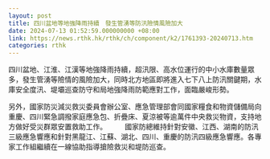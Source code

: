 ```yaml
---
layout: post
title: 四川盆地等地強降雨持續　發生管湧等防汛險情風險加大
date: 2024-07-13 01:52:59.000000000 +08:00
link: https://news.rthk.hk/rthk/ch/component/k2/1761393-20240713.htm
categories: rthk
---
```


四川盆地、江淮、江漢等地強降雨持續，超汛限、高水位運行的中小水庫數量眾多，發生管湧等險情的風險加大，同時北方地區即將進入七下八上防汛關鍵期，水庫安全度汛、堤壩巡查防守和局地強降雨防範應對工作，面臨嚴峻形勢。

另外，國家防災減災救災委員會辦公室、應急管理部會同國家糧食和物資儲備局向重慶、四川緊急調撥家庭應急包、折疊床、夏涼被等逾萬件中央救災物資，支持地方做好受災群眾安置救助工作。
　　
國家防總維持針對安徽、江西、湖南的防汛三級應急響應和針對黑龍江、江蘇、湖北、四川、重慶的防汛四級應急響應。各專家工作組繼續在一線協助指導搶險救災和堤防巡查。

